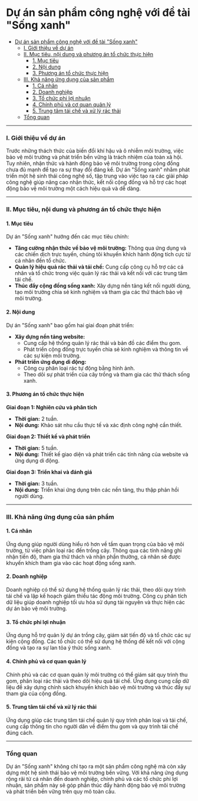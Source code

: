 # Dự án sản phẩm công nghệ với đề tài "Sống xanh"

- [Dự án sản phẩm công nghệ với đề tài "Sống xanh"](#dự-án-sản-phẩm-công-nghệ-với-đề-tài-sống-xanh)
    - [I. Giới thiệu về dự án](#i-giới-thiệu-về-dự-án)
    - [II. Mục tiêu, nội dung và phương án tổ chức thực hiện](#ii-mục-tiêu-nội-dung-và-phương-án-tổ-chức-thực-hiện)
      - [1. Mục tiêu](#1-mục-tiêu)
      - [2. Nội dung](#2-nội-dung)
      - [3. Phương án tổ chức thực hiện](#3-phương-án-tổ-chức-thực-hiện)
    - [III. Khả năng ứng dụng của sản phẩm](#iii-khả-năng-ứng-dụng-của-sản-phẩm)
      - [1. Cá nhân](#1-cá-nhân)
      - [2. Doanh nghiệp](#2-doanh-nghiệp)
      - [3. Tổ chức phi lợi nhuận](#3-tổ-chức-phi-lợi-nhuận)
      - [4. Chính phủ và cơ quan quản lý](#4-chính-phủ-và-cơ-quan-quản-lý)
      - [5. Trung tâm tái chế và xử lý rác thải](#5-trung-tâm-tái-chế-và-xử-lý-rác-thải)
    - [Tổng quan](#tổng-quan)

---

### I. Giới thiệu về dự án

Trước những thách thức của biến đổi khí hậu và ô nhiễm môi trường, việc bảo vệ môi trường và phát triển bền vững là trách nhiệm của toàn xã hội. Tuy nhiên, nhận thức và hành động bảo vệ môi trường trong cộng đồng chưa đủ mạnh để tạo ra sự thay đổi đáng kể. Dự án "Sống xanh" nhằm phát triển một hệ sinh thái công nghệ số, tập trung vào việc tạo ra các giải pháp công nghệ giúp nâng cao nhận thức, kết nối cộng đồng và hỗ trợ các hoạt động bảo vệ môi trường một cách hiệu quả và dễ dàng.

---

### II. Mục tiêu, nội dung và phương án tổ chức thực hiện

#### 1. Mục tiêu

Dự án "Sống xanh" hướng đến các mục tiêu chính:

- **Tăng cường nhận thức về bảo vệ môi trường:** Thông qua ứng dụng và các chiến dịch trực tuyến, chúng tôi khuyến khích hành động tích cực từ cá nhân đến tổ chức.
- **Quản lý hiệu quả rác thải và tái chế:** Cung cấp công cụ hỗ trợ các cá nhân và tổ chức trong việc quản lý rác thải và kết nối với các trung tâm tái chế.
- **Thúc đẩy cộng đồng sống xanh:** Xây dựng nền tảng kết nối người dùng, tạo môi trường chia sẻ kinh nghiệm và tham gia các thử thách bảo vệ môi trường.

#### 2. Nội dung

Dự án "Sống xanh" bao gồm hai giai đoạn phát triển:

- **Xây dựng nền tảng website:**
  - Cung cấp hệ thống quản lý rác thải và bản đồ các điểm thu gom.
  - Phát triển cộng đồng trực tuyến chia sẻ kinh nghiệm và thông tin về các sự kiện môi trường.
- **Phát triển ứng dụng di động:**
  - Công cụ phân loại rác tự động bằng hình ảnh.
  - Theo dõi sự phát triển của cây trồng và tham gia các thử thách sống xanh.

#### 3. Phương án tổ chức thực hiện

**Giai đoạn 1: Nghiên cứu và phân tích**

- **Thời gian:** 2 tuần.
- **Nội dung:** Khảo sát nhu cầu thực tế và xác định công nghệ cần thiết.

**Giai đoạn 2: Thiết kế và phát triển**

- **Thời gian:** 5 tuần.
- **Nội dung:** Thiết kế giao diện và phát triển các tính năng của website và ứng dụng di động.

**Giai đoạn 3: Triển khai và đánh giá**

- **Thời gian:** 3 tuần.
- **Nội dung:** Triển khai ứng dụng trên các nền tảng, thu thập phản hồi người dùng.

---

### III. Khả năng ứng dụng của sản phẩm

#### 1. Cá nhân

Ứng dụng giúp người dùng hiểu rõ hơn về tầm quan trọng của bảo vệ môi trường, từ việc phân loại rác đến trồng cây. Thông qua các tính năng ghi nhận tiến độ, tham gia thử thách và nhận phần thưởng, cá nhân sẽ được khuyến khích tham gia vào các hoạt động sống xanh.

#### 2. Doanh nghiệp

Doanh nghiệp có thể sử dụng hệ thống quản lý rác thải, theo dõi quy trình tái chế và lập kế hoạch giảm thiểu tác động môi trường. Công cụ phân tích dữ liệu giúp doanh nghiệp tối ưu hóa sử dụng tài nguyên và thực hiện các dự án bảo vệ môi trường.

#### 3. Tổ chức phi lợi nhuận

Ứng dụng hỗ trợ quản lý dự án trồng cây, giám sát tiến độ và tổ chức các sự kiện cộng đồng. Các tổ chức có thể sử dụng hệ thống để kết nối với cộng đồng và tạo ra sự lan tỏa ý thức sống xanh.

#### 4. Chính phủ và cơ quan quản lý

Chính phủ và các cơ quan quản lý môi trường có thể giám sát quy trình thu gom, phân loại rác thải và theo dõi hiệu quả tái chế. Ứng dụng cung cấp dữ liệu để xây dựng chính sách khuyến khích bảo vệ môi trường và thúc đẩy sự tham gia của cộng đồng.

#### 5. Trung tâm tái chế và xử lý rác thải

Ứng dụng giúp các trung tâm tái chế quản lý quy trình phân loại và tái chế, cung cấp thông tin cho người dân về điểm thu gom và quy trình tái chế đúng cách.

---

### Tổng quan

Dự án "Sống xanh" không chỉ tạo ra một sản phẩm công nghệ mà còn xây dựng một hệ sinh thái bảo vệ môi trường bền vững. Với khả năng ứng dụng rộng rãi từ cá nhân đến doanh nghiệp, chính phủ và các tổ chức phi lợi nhuận, sản phẩm này sẽ góp phần thúc đẩy hành động bảo vệ môi trường và phát triển bền vững trên quy mô toàn cầu.

